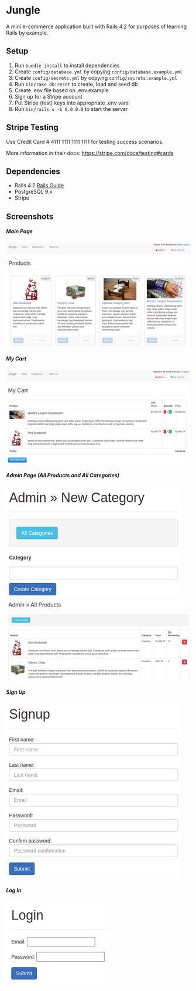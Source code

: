 # Jungle

A mini e-commerce application built with Rails 4.2 for purposes of learning Rails by example.

## Setup

1. Run `bundle install` to install dependencies
2. Create `config/database.yml` by copying `config/database.example.yml`
3. Create `config/secrets.yml` by copying `config/secrets.example.yml`
4. Run `bin/rake db:reset` to create, load and seed db
5. Create .env file based on .env.example
6. Sign up for a Stripe account
7. Put Stripe (test) keys into appropriate .env vars
8. Run `bin/rails s -b 0.0.0.0` to start the server

## Stripe Testing

Use Credit Card # 4111 1111 1111 1111 for testing success scenarios.

More information in their docs: <https://stripe.com/docs/testing#cards>

## Dependencies

- Rails 4.2 [Rails Guide](http://guides.rubyonrails.org/v4.2/)
- PostgreSQL 9.x
- Stripe

## Screenshots

##### Main Page

!["Main page"](https://github.com/Amphakarn/jungle-rails/blob/master/doc/main_page.png?raw=true)

##### My Cart

!["My cart"](https://github.com/Amphakarn/jungle-rails/blob/master/doc/my_cart.png?raw=true)

##### Admin Page (All Products and All Categories)

!["Admin All Categories"](https://github.com/Amphakarn/jungle-rails/blob/master/doc/admin_new_category.png?raw=true)
!["Admin All Products"](https://github.com/Amphakarn/jungle-rails/blob/master/doc/admin_all_products.png?raw=true)

##### Sign Up

!["Sign up"](https://github.com/Amphakarn/jungle-rails/blob/master/doc/sign_up.png?raw=true)

##### Log In

!["Log in"](https://github.com/Amphakarn/jungle-rails/blob/master/doc/login.png?raw=true)
